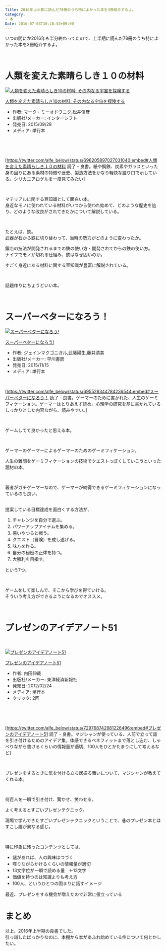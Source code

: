 ```yaml
---
Title: 2016年上半期に読んだ78冊のうち特によかった本を3冊紹介するよ。
Category:
- 本
Date: 2016-07-03T10:18:53+09:00
---
```



いつの間にか2016年も半分終わってたので、上半期に読んだ78冊のうち特によかった本を3冊紹介するよ。

 

# 人類を変えた素晴らしき１０の材料

<div class="freezed">
<div class="external-link-detail"><a href="https://www.amazon.co.jp/exec/obidos/ASIN/4772695478/ab1025-22/"><img class="external-link-detail-image" title="人類を変えた素晴らしき10の材料: その内なる宇宙を探険する" src="https://ecx.images-amazon.com/images/I/51T7gPZIckL._SL160_.jpg" alt="人類を変えた素晴らしき10の材料: その内なる宇宙を探険する" /></a>
<div class="external-link-detail-info">
<p class="external-link-detail-title"><a href="https://www.amazon.co.jp/exec/obidos/ASIN/4772695478/ab1025-22/">人類を変えた素晴らしき10の材料: その内なる宇宙を探険する</a>
<ul>
<li><span class="external-link-detail-label">作者:</span> マーク・ミーオドヴニク,松井信彦</li>
<li><span class="external-link-detail-label">出版社/メーカー:</span> インターシフト</li>
<li><span class="external-link-detail-label">発売日:</span> 2015/09/28</li>
<li><span class="external-link-detail-label">メディア:</span> 単行本</li>

</ul>
</div>
<div class="external-link-detail-foot"> </div>
</div>
</div>

 

[https://twitter.com/alfe_below/status/696205897027031040:embed#人類を変えた素晴らしき１０の材料 読了 - 良書。紙や鋼鉄、炭素やガラスといった身の回りにある素材の特徴や歴史、製造方法をかなり軽快な語り口で示している。シリカエアロゲルを一度見てみたい]

 

マテリアルに関する豆知識として面白い本。<br />身近なモノに使われている材料がいつから使われ始めて、どのような歴史を辿り、どのような改良がされてきたかについて解説している。

 

たとえば、鉄。<br />武器が石から鉄に切り替わって、当時の勢力がどのように変わったか。

鍛冶の技法が開発されるまでの鉄の使い方・開発されてからの鉄の使い方。<br />ナイフでモノが切れる仕組み、鉄はなぜ固いのか。

すごく身近にある材料に関する豆知識が豊富に解説されている。

 

話題作りにちょうどいい本。

 

# スーパーベターになろう！

<div class="freezed">
<div class="external-link-detail"><a href="https://www.amazon.co.jp/exec/obidos/ASIN/415209575X/ab1025-22/"><img class="external-link-detail-image" title="スーパーベターになろう!" src="https://ecx.images-amazon.com/images/I/51a21XrAtoL._SL160_.jpg" alt="スーパーベターになろう!" /></a>
<div class="external-link-detail-info">
<p class="external-link-detail-title"><a href="https://www.amazon.co.jp/exec/obidos/ASIN/415209575X/ab1025-22/">スーパーベターになろう!</a>
<ul>
<li><span class="external-link-detail-label">作者:</span> ジェインマクゴニガル,武藤陽生,藤井清美</li>
<li><span class="external-link-detail-label">出版社/メーカー:</span> 早川書房</li>
<li><span class="external-link-detail-label">発売日:</span> 2015/11/15</li>
<li><span class="external-link-detail-label">メディア:</span> 単行本</li>

</ul>
</div>
<div class="external-link-detail-foot"> </div>
</div>
</div>

[https://twitter.com/alfe_below/status/695528344784236544:embed#スーパーベターになろう！ 読了 - 良書。ゲーマーのために書かれた、人生のゲーミフィケーション。ゲーマーはとりあえず読め。心理学の研究を基に書かれているしっかりとした内容ながら、読みやすい。]

 

ゲームしてて良かったと思える本。

 

ゲーマーのゲーマーによるゲーマーのためのゲーミフィケーション。

人生の難問をゲーミフィケーションの技術でクエストっぽくしていこうといった題材の本。

 

著者がガチゲーマーなので、ゲーマーが納得できるゲーミフィケーションになっているのも良い。

<br />提案している目標達成を面白くする方法が、
<ol>
<li><span style="line-height: 1.5;">チャレンジを自分で選ぶ。</span></li>
<li><span style="line-height: 1.5;">パワーアップアイテムを集める。</span></li>
<li><span style="line-height: 1.5;">悪いやつらと戦う。</span></li>
<li><span style="line-height: 1.5;">クエスト（冒険）を成し遂げる。</span></li>
<li><span style="line-height: 1.5;">味方を作る。</span></li>
<li><span style="line-height: 1.5;">自分の秘密の正体を持つ。</span></li>
<li><span style="line-height: 1.5;">大勝利を目指す。</span></li>
</ol>

という7つ。

 

ゲームをして楽しんで、そこから学びを得ていける。<br />そういう考え方ができるようになるのでオススメ。

 

# プレゼンのアイデアノート51


 
<div class="freezed">
<div class="external-link-detail"><a href="https://www.amazon.co.jp/exec/obidos/ASIN/4492557067/ab1025-22/"><img class="external-link-detail-image" title="プレゼンのアイデアノート51" src="https://ecx.images-amazon.com/images/I/31zfsw2ozOL._SL160_.jpg" alt="プレゼンのアイデアノート51" /></a>
<div class="external-link-detail-info">
<p class="external-link-detail-title"><a href="https://www.amazon.co.jp/exec/obidos/ASIN/4492557067/ab1025-22/">プレゼンのアイデアノート51</a>
<ul>
<li><span class="external-link-detail-label">作者:</span> 内田伸哉</li>
<li><span class="external-link-detail-label">出版社/メーカー:</span> 東洋経済新報社</li>
<li><span class="external-link-detail-label">発売日:</span> 2012/02/24</li>
<li><span class="external-link-detail-label">メディア:</span> 単行本</li>
<li><span class="external-link-detail-label">クリック</span>: 2回</li>

</ul>
</div>
<div class="external-link-detail-foot"> </div>
</div>
</div>

 

[https://twitter.com/alfe_below/status/729768742981226496:embed#プレゼンのアイデアノート51 読了 - 良書。マジシャンが使っている、人前で立って話を引き付けるためのアイデア集。体感できるベネフィットまで落とし込む、しゃべりながら書けるくらいの情報量が適切、100人をひとかたまりにして考えるなど]

 

プレゼンをするときに気を付ける立ち居振る舞いについて、マジシャンが教えてくれる本。

 

何百人を一瞬で引き付け、驚かせ、笑わせる。

よく考えるとすごいプレゼンテクニック。

現場で学んできたすごいプレゼンテクニックということで、巷のプレゼン本とはすこし趣が異なる感じ。

 

特に印象に残ったコンテンツとしては、
<ul>
<li><span style="line-height: 1.5;">謎があれば、人の興味はつづく</span></li>
<li><span style="line-height: 1.5;">喋りながらかけるくらいの情報量が適切</span></li>
<li><span style="line-height: 1.5;">13文字位が一瞬で読める量　←13文字</span></li>
<li><span style="line-height: 1.5;">価値を持つのは知識よりも考え方</span></li>
<li><span style="line-height: 1.5;">100人、というひとつの固まりに話すイメージ</span></li>
</ul>

最近、プレゼンをする機会が増えたので非常に役立っている

# まとめ


以上、2016年上半期の良書でした。<br />引っ越したばっかりなのに、本棚から本があふれ始めている件について何とかしたい。
